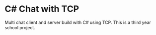 # C# Chat with TCP
Multi chat client and server build with C# using TCP.
This is a third year school project.

